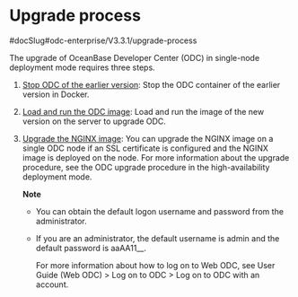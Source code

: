 Upgrade process 
====================================
#docSlug#odc-enterprise/V3.3.1/upgrade-process


The upgrade of OceanBase Developer Center (ODC) in single-node deployment mode requires three steps.

1. [Stop ODC of the earlier version](../3.upgrade-single-node-odc/2.stop-the-old-odc-version.md): Stop the ODC container of the earlier version in Docker.

   

2. [Load and run the ODC image](../3.upgrade-single-node-odc/3.upgrade-guide-load-and-run-single-odc-images.md): Load and run the image of the new version on the server to upgrade ODC.

   

3. [Upgrade the NGINX image](../4.upgrade-high-availability-odc/4.upgrade-nginx-image.md): You can upgrade the NGINX image on a single ODC node if an SSL certificate is configured and the NGINX image is deployed on the node. For more information about the upgrade procedure, see the ODC upgrade procedure in the high-availability deployment mode. 

   **Note**

   
   * You can obtain the default logon username and password from the administrator.

     
   
   * If you are an administrator, the default username is admin and the default password is aaAA11__.

     For more information about how to log on to Web ODC, see User Guide (Web ODC) \> Log on to ODC \> Log on to ODC with an account.
     
   

   
   








